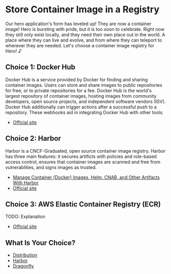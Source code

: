 # Store Container Image in a Registry

Our hero application's form has leveled up! They are now a container image! Hero is bursting with pride, but it is too soon to celebrate. Right now they still only exist locally, and they need their own place out in the world. A place where they can live and evolve, and from where they can teleport to wherever they are needed. Let's choose a container image registry for Hero! ♪  

## Choice 1: Docker Hub

Docker Hub is a service provided by Docker for finding and sharing container images. Users can store and share images to public repositories for free, or to private repositories for a fee. Docker Hub is the world's largest repository of container images, hosting images from community developers, open source projects, and independent software vendors (ISV). Docker Hub additionally can trigger actions after a successful push to a repository. These webhooks aid in integrating Docker Hub with other tools.

* [Official site](https://hub.docker.com)

## Choice 2: Harbor

Harbor is a CNCF-Graduated, open source container image registry. Harbor has three main features: it secures artificts with policies and role-based access control, ensures that container images are scanned and free from vulnerablities, and signs images as trusted. 

* [Manage Container (Docker) Images, Helm, CNAB, and Other Artifacts With Harbor](https://youtu.be/f931M4-my1k)
* [Official site](https://goharbor.io)

## Choice 3: AWS Elastic Container Registry (ECR)

TODO: Explanation

* [Official site](https://aws.amazon.com/ecr)

## What Is Your Choice?

* [Distribution](distribution.md)
* [Harbor](harbor.md)
* [Dragonfly](dragonfly.md)